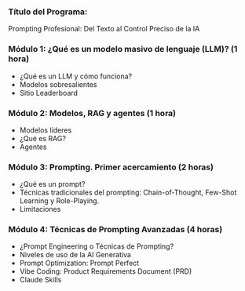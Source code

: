 ### Título del Programa:
Prompting Profesional: Del Texto al Control Preciso de la IA

### Módulo 1: ¿Qué es un modelo masivo de lenguaje (LLM)?  (1 hora)
- ¿Qué es un LLM y cómo funciona?
- Modelos sobresalientes
- Sitio Leaderboard
### Módulo 2: Modelos, RAG y agentes (1 hora)
- Modelos líderes
- ¿Qué es  RAG?
- Agentes
### Módulo 3: Prompting. Primer acercamiento  (2 horas)
- ¿Qué es un prompt?  
- Técnicas tradicionales del prompting: Chain-of-Thought, Few-Shot Learning y Role-Playing.  
- Limitaciones
### Módulo 4: Técnicas de Prompting Avanzadas (4 horas)
- ¿Prompt Engineering o Técnicas de Prompting?
- Niveles de uso de la AI Generativa
- Prompt Optimization: Prompt Perfect
- Vibe Coding: Product Requirements Document (PRD)
- Claude Skills